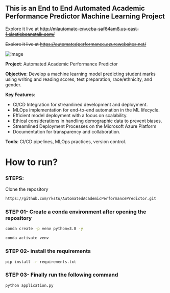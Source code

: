 ## This is an End to End Automated Academic Performance Predictor Machine Learning Project

Explore it live at ~~http://mlautomate-env.eba-saf64am8.us-east-1.elasticbeanstalk.com/~~

~~Explore it live at https://automatedperformance.azurewebsites.net/~~

![image](https://github.com/rkstu/AutomatedAcademicPerformancePredictor/assets/93584728/e6748b3b-c022-486d-9c72-adfb9acfa8c9)


**Project**: Automated Academic Performance Predictor

**Objective**: Develop a machine learning model predicting student marks using writing and reading scores, test preparation, race/ethnicity, and gender.

**Key Features**:
- CI/CD Integration for streamlined development and deployment.
- MLOps implementation for end-to-end automation in the ML lifecycle.
- Efficient model deployment with a focus on scalability.
- Ethical considerations in handling demographic data to prevent biases.
- Streamlined Deployment Processes on the Microsoft Azure Platform
- Documentation for transparency and collaboration.
    
**Tools**: CI/CD pipelines, MLOps practices, version control.

# How to run?
### STEPS:

Clone the repository

```bash
https://github.com/rkstu/AutomatedAcademicPerformancePredictor.git
```
### STEP 01- Create a conda environment after opening the repository

```bash
conda create -p venv python=3.8 -y
```

```bash
conda activate venv
```

### STEP 02- install the requirements
```bash
pip install -r requirements.txt
```

### STEP 03- Finally run the following command
```bash
python application.py
```


